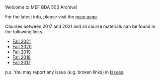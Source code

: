 Welcome to MEF BDA 503 Archive!

For the latest info, please visit the [main page](https://mef-bda503.github.io/).

Courses between 2017 and 2021 and all course materials can be found in the following links. 

- [Fall 2021](/fall21/)
- [Fall 2020](/fall20/)
- [Fall 2019](/fall19/)
- [Fall 2018](/fall18/)
- [Fall 2017](/fall17/)

p.s. You may report any issue (e.g. broken links) in [Issues](https://github.com/MEF-BDA503/archive/issues).